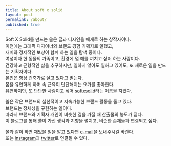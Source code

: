 ```yaml
---
title: About soft x solid
layout: post
permalink: /about/
published: true
---
```


<p> Soft X Solid를 만드는 쏠은 글과 디자인을 매개로 하는 창작자이다.<br>
  이전에는 그래픽 디자이너와 브랜드 경험 기획자로 일했고,<br>
  재미와 경제적인 보상이 함께 하는 일을 탐색 중이다.<br> 
  여성이자 한 동물의 가족이고, 환경에 덜 해를 끼치고 싶어 하는 사람이다.<br>
  건강하고 균형적인 삶을 추구하지만, 일하지 않아도 일하고 있어도, 또 새로운 일을 만드는 기획자이다.<br>
  본인은 항상 건축가로 살고 있다고 믿는다.<br>
  몸을 유연하게 하며 속 근육이 단단해지는 요가를 좋아한다.<br>
  유연하지만, 또 단단한 사람이고 싶어 <a href="https://softxsolid.github.io/blog">softxsolid</a>라는 이름을 지었다.<br> 
</p>

<p> 쏠은 작은 브랜드의 실천적이고 지속가능한 브랜드 활동을 돕고 있다.<br>
  브랜드는 정체성을 구현하는 일이다.<br>
  따라서 브랜드와 기획자 개인이 비슷한 결을 가질 때 산출물의 농도가 짙다.<br>
  이 블로그를 통해 쏠이 가진 생각과 지향을 펼치고, 비슷한 존재들과 연결되고 싶다.<br>
</p>

<p> 쏠과 같이 하면 재밌을 일을 알고 있다면 <a href="mailto:softxsolid@gmail.com">e-mail</a>을 보내주시길 바란다.<br> 
  또는 <a href="https://www.instagram.com/softxsolid/">instagram</a>과 <a href="https://twitter.com/softxsolid">twitter</a>로 연결될 수 있다.
</p>
